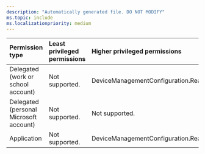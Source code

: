 ```yaml
---
description: "Automatically generated file. DO NOT MODIFY"
ms.topic: include
ms.localizationpriority: medium
---
```


|Permission type|Least privileged permissions|Higher privileged permissions|
|:---|:---|:---|
|Delegated (work or school account)|Not supported.|DeviceManagementConfiguration.ReadWrite.All|
|Delegated (personal Microsoft account)|Not supported.|Not supported.|
|Application|Not supported.|DeviceManagementConfiguration.ReadWrite.All|

